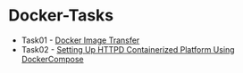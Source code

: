 # Docker-Tasks
* Task01 - [Docker Image Transfer](./Tasks/Docker-Image-Transfer.md)
* Task02 - [Setting Up HTTPD Containerized Platform Using DockerCompose](./Tasks/Setting-Up-HTTPD-Containerized-Platform.md)
